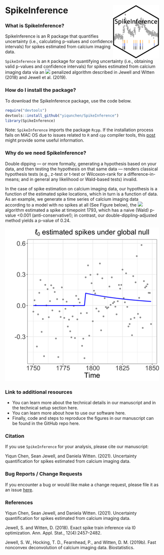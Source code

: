 # SpikeInference <img src="spike_inference_hex.png" align="right" width="150px"/>

### What is SpikeInference?
SpikeInference is an R package that quantifies uncertainty (i.e., calculating p-values and confidence intervals) for spikes estimated from calcium imaging data.

`SpikeInference` is an `R` package for quantifying uncertainty (i.e., obtaining valid p-values and confidence intervals) for spikes estimated from calcium imaging data via an <img src="https://render.githubusercontent.com/render/math?math=\ell_0"> penalized algorithm described in Jewell and Witten (2018) and Jewell et al. (2019).

### How do I install the package?

To download the SpikeInference package, use the code below.
``` r
require("devtools")
devtools::install_github("yiqunchen/SpikeInference")
library(SpikeInference)
```
Note: `SpikeInference` imports the package `Rcpp`. If the installation process fails on MAC OS due to issues related to `R` and `cpp` compiler tools, this [post](https://thecoatlessprofessor.com/programming/cpp/r-compiler-tools-for-rcpp-on-macos/) might provide some useful information.

### Why do we need SpikeInference?
Double dipping — or more formally, generating a hypothesis based on your data, and then testing the hypothesis on that same data — renders classical hypothesis tests (e.g., z-test or t-test or Wilcoxon-rank for a difference-in-means; and in general any likelihood or Wald-based tests) invalid. 

In the case of spike estimation on calcium imaging data, our hypothesis is a function of the estimated spike locations, which in turn is a function of data. As an example, we generate a time series of calcium imaging data according to a model with no spikes at all (See Figure below), the <img src="https://render.githubusercontent.com/render/math?math=\ell_0"> algorithm estimated a spike at timepoint 1793, which has a naive (Wald) p-value <0.001 (anti-conservative!); in contrast, our double-dippling-adjusted method yields a p-value of 0.24.

![Figure 1: Illustrative example](https://github.com/yiqunchen/SpikeInference/blob/main/man/figures/demo_fig_pkg.png)

### Link to additional resources
* You can learn more about the technical details in our manuscript and in the technical setup section here. 
* You can learn more about how to use our software here.
* Finally, code and steps to reproduce the figures in our manuscript can be found in the GitHub repo here. 

### Citation

If you use `SpikeInference` for your analysis, please cite our manuscript:

Yiqun Chen, Sean Jewell, and Daniela Witten. (2021). Uncertainty quantification for
spikes estimated from calcium imaging data. 

### Bug Reports / Change Requests

If you encounter a bug or would like make a change request, please file it as an issue [here](https://github.com/yiqunchen/SpikeInference/issues).

### References
Yiqun Chen, Sean Jewell, and Daniela Witten. (2021). Uncertainty quantification for
spikes estimated from calcium imaging data. 

Jewell, S. and Witten, D. (2018). Exact spike train inference via l0 optimization. Ann. Appl. Stat., 12(4):2457–2482.

Jewell, S. W., Hocking, T. D., Fearnhead, P., and Witten, D. M. (2019b). Fast nonconvex deconvolution of calcium imaging data. Biostatistics.
